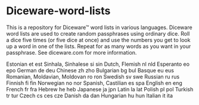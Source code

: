 # Diceware-word-lists

This is a repository for Diceware™ word lists in various languages. Diceware word lists are used to create random passphrases using ordinary dice. Roll a dice five times (or five dice at once) and use the numbers you get to look up a word in one of the lists. Repeat for as many words as you want in your passphrase. See diceware.com for more information.

Estonian	et	est
Sinhala, Sinhalese	si	sin
Dutch, Flemish	nl	nld
Esperanto	eo	epo
German	de	deu
Chinese	zh	zho
Bulgarian	bg	bul
Basque	eu	eus
Romanian, Moldavian, Moldovan	ro	ron
Swedish	sv	swe
Russian	ru	rus
Finnish	fi	fin
Norwegian	no	nor
Spanish, Castilian	es	spa
English	en	eng
French	fr	fra
Hebrew	he	heb
Japanese	ja	jpn
Latin	la	lat
Polish	pl	pol
Turkish	tr	tur
Czech	cs	ces	cze
Danish	da	dan
Hungarian	hu	hun
Italian	it	ita
